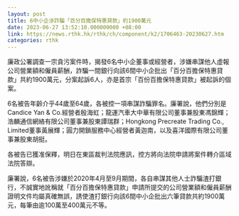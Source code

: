 ```yaml
---
layout: post
title: 6中小企涉詐騙「百分百擔保特惠貸款」約1900萬元
date: 2023-06-27 13:52:10.000000000 +08:00
link: https://news.rthk.hk/rthk/ch/component/k2/1706463-20230627.htm
categories: rthk
---
```


廉政公署調查一宗貪污案件時，揭發6名中小企董事或經營者，涉嫌串謀他人虛報公司營業額和僱員薪酬，詐騙一間銀行向該6間中小企批出「百分百擔保特惠貸款」共約1900萬元，分案起訴6人，亦是首宗「百份百擔保特惠貸款」被起訴的個案。

6名被告年齡介乎44歲至64歲，各被控一項串謀詐騙罪名。廉署說，他們分別是Candice Yan & Co.經營者殷海虹；龍運汽車大中華有限公司董事兼股東馮錦輝；浩麟通信網絡有限公司董事兼股東譚瑞群；Hongkong Precreate Trading Co., Limited董事黃展輝；圓力開鎖服務中心經營者黃迦南，以及喜洋國際有限公司董事兼股東胡挺。

各被告已獲准保釋，明日在東區裁判法院應訊，控方將向法院申請將案件轉介區域法院答辯。

廉署說，6名被告涉嫌於2020年4月至9月期間，各自串謀其他人士詐騙渣打銀行，不誠實地訛稱就「百分百擔保特惠貸款」申請所提交的公司營業額和僱員薪酬證明文件均屬真確無誤，誘使渣打銀行向該6間中小企批出六筆貸款共約1900萬元，每筆由逾100萬至400萬元不等。
